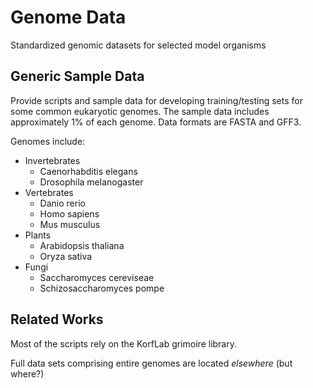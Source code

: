 Genome Data
===========

Standardized genomic datasets for selected model organisms

## Generic Sample Data ##

Provide scripts and sample data for developing training/testing sets for some common eukaryotic genomes. The sample data includes approximately 1% of each genome. Data formats are FASTA and GFF3. 

Genomes include:

+ Invertebrates
  + Caenorhabditis elegans
  + Drosophila melanogaster
+ Vertebrates
  + Danio rerio
  + Homo sapiens
  + Mus musculus
+ Plants
  + Arabidopsis thaliana
  + Oryza sativa
+ Fungi
  + Saccharomyces cereviseae
  + Schizosaccharomyces pompe

## Related Works ##

Most of the scripts rely on the KorfLab grimoire library.

Full data sets comprising entire genomes are located _elsewhere_ (but where?)

